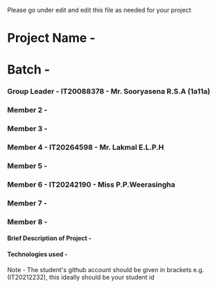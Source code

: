 Please go under edit and edit this file as needed for your project

# Project Name - 
# Batch - 
### Group Leader - IT20088378 - Mr. Sooryasena R.S.A (1a11a)
### Member 2 - 
### Member 3 - 
### Member 4 - IT20264598 - Mr. Lakmal E.L.P.H
### Member 5 - 
### Member 6 - IT20242190 - Miss P.P.Weerasingha
### Member 7 - 
### Member 8 - 

#### Brief Description of Project - 
#### Technologies used - 

Note - The student's github account should be given in brackets e.g. (IT20212232), this ideally should be your student id 

